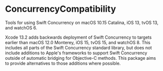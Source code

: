 # ConcurrencyCompatibility

Tools for using Swift Concurrency on macOS 10.15 Catalina, iOS 13, tvOS 13, and watchOS 6.

Xcode 13.2 adds backwards deployment of Swift Concurrency to targets earlier than macOS 12.0 Monterey, iOS 15, tvOS 15, and watchOS 8.
This includes all parts of the Swift Concurrency standard library, but does not include additions to Apple's frameworks to support Swift Concurrency outside of automatic bridging for Objective-C methods.
This package aims to provide alternatives to those additions where possible.
